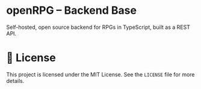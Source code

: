# openRPG – Backend Base

Self-hosted, open source backend for RPGs in TypeScript, built as a REST API.

# 📄 License

This project is licensed under the MIT License. See the `LICENSE` file for more details.
